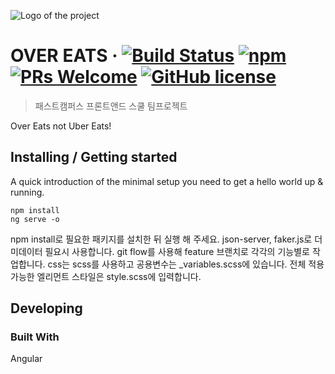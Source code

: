 ![Logo of the project](./images/logo.sample.png)

# OVER EATS &middot; [![Build Status](https://img.shields.io/travis/npm/npm/latest.svg?style=flat-square)](https://travis-ci.org/npm/npm) [![npm](https://img.shields.io/npm/v/npm.svg?style=flat-square)](https://www.npmjs.com/package/npm) [![PRs Welcome](https://img.shields.io/badge/PRs-welcome-brightgreen.svg?style=flat-square)](http://makeapullrequest.com) [![GitHub license](https://img.shields.io/badge/license-MIT-blue.svg?style=flat-square)](https://github.com/your/your-project/blob/master/LICENSE)
> 패스트캠퍼스 프론트앤드 스쿨 팀프로젝트

Over Eats not Uber Eats!

## Installing / Getting started

A quick introduction of the minimal setup you need to get a hello world up &
running.

```shell
npm install
ng serve -o
```

npm install로 필요한 패키지를 설치한 뒤 실행 해 주세요.
json-server, faker.js로 더미데이터 필요시 사용합니다.
git flow를 사용해 feature 브랜치로 각각의 기능별로 작업합니다.
css는 scss를 사용하고 공용변수는 _variables.scss에 있습니다.
전체 적용 가능한 엘리먼트 스타일은 style.scss에 입력합니다.


## Developing

### Built With
Angular 
